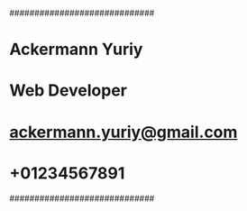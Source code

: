 
#############################
# Ackermann Yuriy           #
# Web Developer             #
# ackermann.yuriy@gmail.com #
# +01234567891              #
#############################

